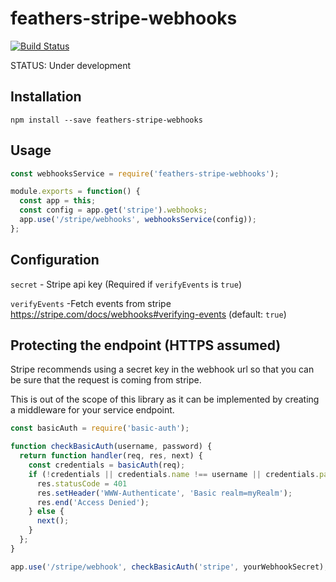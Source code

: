 # feathers-stripe-webhooks

[![Build Status](https://travis-ci.org/fixate/feathers-sendwithme.svg?branch=master)](https://travis-ci.org/fixate/feathers-sendwithme)

STATUS: Under development

## Installation

`npm install --save feathers-stripe-webhooks`


## Usage

```javascript
const webhooksService = require('feathers-stripe-webhooks');

module.exports = function() {
  const app = this;
  const config = app.get('stripe').webhooks;
  app.use('/stripe/webhooks', webhooksService(config));
};
```

## Configuration

`secret` - Stripe api key (Required if `verifyEvents` is `true`)

`verifyEvents` -Fetch events from stripe https://stripe.com/docs/webhooks#verifying-events (default: `true`)

## Protecting the endpoint (HTTPS assumed)

Stripe recommends using a secret key in the webhook url so that you can
be sure that the request is coming from stripe.

This is out of the scope of this library as it can be implemented by
creating a middleware for your service endpoint.

```javascript
const basicAuth = require('basic-auth');

function checkBasicAuth(username, password) {
  return function handler(req, res, next) {
    const credentials = basicAuth(req);
    if (!credentials || credentials.name !== username || credentials.pass !== password) {
      res.statusCode = 401
      res.setHeader('WWW-Authenticate', 'Basic realm=myRealm');
      res.end('Access Denied');
    } else {
      next();
    }
  };
}

app.use('/stripe/webhook', checkBasicAuth('stripe', yourWebhookSecret), webhooksService(...));
```


